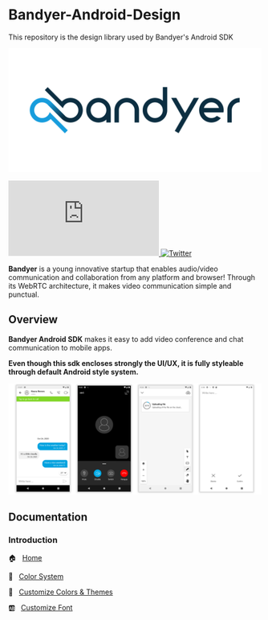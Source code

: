 # Bandyer-Android-Design
This repository is the design library used by Bandyer's Android SDK

<p align="center">
<img src="img/bandyer.png" alt="Bandyer" title="Bandyer" />
</p>

[![Download](https://badgen.net/maven/v/metadata-url/https/maven.bandyer.com/releases/com/bandyer/bandyer-android-design/maven-metadata.xml?label=maven.bandyer.com/releases) ](https://maven.bandyer.com/index.html#releases/com/bandyer/bandyer-android-design/)
[![Twitter](https://img.shields.io/twitter/url/http/shields.io.svg?style=social&logo=twitter)](https://twitter.com/intent/follow?screen_name=bandyersrl)


**Bandyer** is a young innovative startup that enables audio/video communication and collaboration from any platform and browser! Through its WebRTC architecture, it makes video communication simple and punctual.

## Overview

**Bandyer Android SDK** makes it easy to add video conference and chat communication to mobile apps.

**Even though this sdk encloses strongly the UI/UX, it is fully styleable through default Android style system.**

<img src="img/img4.png"/>

## Documentation

### Introduction
🏠  &nbsp; [Home](https://github.com/Bandyer/Bandyer-Android-Design/wiki/Home)

🎨  &nbsp; [Color System](https://github.com/Bandyer/Bandyer-Android-Design/wiki/Color-System)

🎑  &nbsp; [Customize Colors & Themes](https://github.com/Bandyer/Bandyer-Android-Design/wiki/Customize-Colors-&-Themes)

🆎  &nbsp; [Customize Font](https://github.com/Bandyer/Bandyer-Android-Design/wiki/Customize-Font)